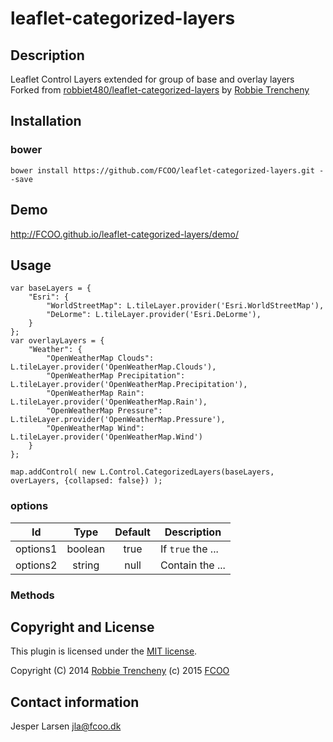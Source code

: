 # leaflet-categorized-layers
>

## Description
Leaflet Control Layers extended for group of base and overlay layers
Forked from [robbiet480/leaflet-categorized-layers](https://github.com/robbiet480/leaflet-categorized-layers) by [Robbie Trencheny](http://robbie.io/)   
 



## Installation
### bower
`bower install https://github.com/FCOO/leaflet-categorized-layers.git --save`

## Demo
http://FCOO.github.io/leaflet-categorized-layers/demo/ 

## Usage

	var baseLayers = {
  		"Esri": {
    		"WorldStreetMap": L.tileLayer.provider('Esri.WorldStreetMap'),
    		"DeLorme": L.tileLayer.provider('Esri.DeLorme'),
  		}
	};
	var overlayLayers = {
	  	"Weather": {
    		"OpenWeatherMap Clouds": L.tileLayer.provider('OpenWeatherMap.Clouds'),
		    "OpenWeatherMap Precipitation": L.tileLayer.provider('OpenWeatherMap.Precipitation'),
    		"OpenWeatherMap Rain": L.tileLayer.provider('OpenWeatherMap.Rain'),
    		"OpenWeatherMap Pressure": L.tileLayer.provider('OpenWeatherMap.Pressure'),
		    "OpenWeatherMap Wind": L.tileLayer.provider('OpenWeatherMap.Wind')
  		}
	};

	map.addControl( new L.Control.CategorizedLayers(baseLayers, overLayers, {collapsed: false}) );





### options

| Id | Type | Default | Description |
| :--: | :--: | :-----: | --- |
| options1 | boolean | true | If <code>true</code> the ... |
| options2 | string | null | Contain the ... |

### Methods


## Copyright and License
This plugin is licensed under the [MIT license](https://github.com/FCOO/leaflet-categorized-layers/LICENSE).

Copyright 
(C) 2014 [Robbie Trencheny](http://robbie.io/)
(c) 2015 [FCOO](https://github.com/FCOO)

## Contact information

Jesper Larsen jla@fcoo.dk


